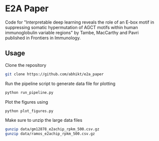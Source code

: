 # E2A Paper
Code for "Interpretable deep learning reveals the role of an E-box motif in suppressing somatic hypermutation of AGCT motifs within human immunoglobulin variable regions" by Tambe, MacCarthy and Pavri published in Frontiers in Immunology.

## Usage
Clone the repository
```bash
git clone https://github.com/abhikt/e2a_paper
```
Run the pipeline script to generate data file for plotting
```bash
python run_pipeline.py
```
Plot the figures using
```bash
python plot_figures.py
```
Make sure to unzip the large data files
```bash
gunzip data/gm12878_e2achip_rpkm_500.csv.gz
gunzip data/ramos_e2achip_rpkm_500.csv.gz
```
